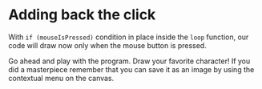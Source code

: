 # Adding back the click

With `if (mouseIsPressed)` condition in place inside the `loop` function, our code will draw now only when the mouse button is pressed.

Go ahead and play with the program. Draw your favorite character! If you did a masterpiece remember that you can save it as an image by using the contextual menu on the canvas.
